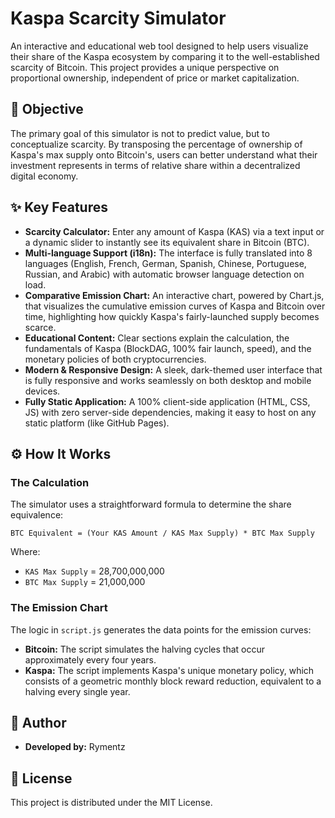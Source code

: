 # Kaspa Scarcity Simulator

An interactive and educational web tool designed to help users visualize their share of the Kaspa ecosystem by comparing it to the well-established scarcity of Bitcoin. This project provides a unique perspective on proportional ownership, independent of price or market capitalization.

## 🎯 Objective

The primary goal of this simulator is not to predict value, but to conceptualize scarcity. By transposing the percentage of ownership of Kaspa's max supply onto Bitcoin's, users can better understand what their investment represents in terms of relative share within a decentralized digital economy.

## ✨ Key Features

*   **Scarcity Calculator:** Enter any amount of Kaspa (KAS) via a text input or a dynamic slider to instantly see its equivalent share in Bitcoin (BTC).
*   **Multi-language Support (i18n):** The interface is fully translated into 8 languages (English, French, German, Spanish, Chinese, Portuguese, Russian, and Arabic) with automatic browser language detection on load.
*   **Comparative Emission Chart:** An interactive chart, powered by Chart.js, that visualizes the cumulative emission curves of Kaspa and Bitcoin over time, highlighting how quickly Kaspa's fairly-launched supply becomes scarce.
*   **Educational Content:** Clear sections explain the calculation, the fundamentals of Kaspa (BlockDAG, 100% fair launch, speed), and the monetary policies of both cryptocurrencies.
*   **Modern & Responsive Design:** A sleek, dark-themed user interface that is fully responsive and works seamlessly on both desktop and mobile devices.
*   **Fully Static Application:** A 100% client-side application (HTML, CSS, JS) with zero server-side dependencies, making it easy to host on any static platform (like GitHub Pages).

## ⚙️ How It Works

### The Calculation

The simulator uses a straightforward formula to determine the share equivalence:

```
BTC Equivalent = (Your KAS Amount / KAS Max Supply) * BTC Max Supply
```

Where:
*   `KAS Max Supply` = 28,700,000,000
*   `BTC Max Supply` = 21,000,000

### The Emission Chart

The logic in `script.js` generates the data points for the emission curves:
*   **Bitcoin:** The script simulates the halving cycles that occur approximately every four years.
*   **Kaspa:** The script implements Kaspa's unique monetary policy, which consists of a geometric monthly block reward reduction, equivalent to a halving every single year.

## 👤 Author

*   **Developed by:** Rymentz

## 📄 License

This project is distributed under the MIT License.
